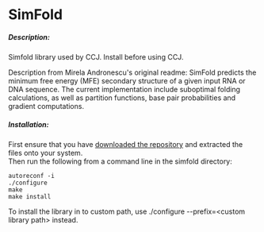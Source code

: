 # SimFold

##### Description:
Simfold library used by CCJ. Install before using CCJ.

Description from Mirela Andronescu's original readme:
SimFold predicts the minimum free energy (MFE) secondary structure of a
given input RNA or DNA sequence. The current implementation include
suboptimal folding calculations, as well as partition functions, base
pair probabilities and gradient computations.

##### Installation: 
First ensure that you have [downloaded the repository](https://github.com/HosnaJabbari/CCJ/archive/master.zip) and extracted the files onto your system.   
Then run the following from a command line in the simfold directory:    
```
autoreconf -i     
./configure    
make  
make install
```

To install the library in to custom path, use
./configure --prefix=\<custom library path>
instead.
